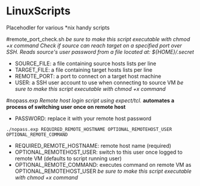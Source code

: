 LinuxScripts
============
Placehodler for various *nix handy scripts

#remote_port_check.sh
_be sure to make this script executable with chmod +x command_
*Check if source can reach target on a specified port over SSH. Reads source's user password from a file located at: ${HOME}/.secret*
- SOURCE_FILE: a file containing source hosts lists per line
- TARGET_FILE: a file containing target hosts lists per line
- REMOTE_PORT:  a port to connect on a target host machine
- USER: a SSH user account to use when connecting to source VM
_be sure to make this script executable with chmod +x command_

#nopass.exp
*Remote host login script using expect/tcl.*
**automates a process of switching user once on remote host**
- PASSWORD: replace it with your remote host password

```shell
./nopass.exp REQUIRED_REMOTE_HOSTNAME OPTIONAL_REMOTEHOST_USER OPTIONAL_REMOTE_COMMAND
```

- REQUIRED_REMOTE_HOSTNAME: remote host name (required)
- OPTIONAL_REMOTEHOST_USER: switch to this user once logged to remote VM (defaults to script running user)
- OPTIONAL_REMOTE_COMMAND: executes command on remote VM as OPTIONAL_REMOTEHOST_USER
_be sure to make this script executable with chmod +x command_

